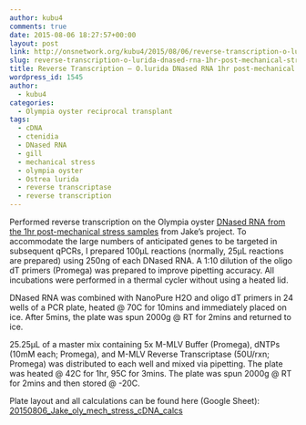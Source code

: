 ```yaml
---
author: kubu4
comments: true
date: 2015-08-06 18:27:57+00:00
layout: post
link: http://onsnetwork.org/kubu4/2015/08/06/reverse-transcription-o-lurida-dnased-rna-1hr-post-mechanical-stress/
slug: reverse-transcription-o-lurida-dnased-rna-1hr-post-mechanical-stress
title: Reverse Transcription – O.lurida DNased RNA 1hr post-mechanical stress
wordpress_id: 1545
author:
  - kubu4
categories:
  - Olympia oyster reciprocal transplant
tags:
  - cDNA
  - ctenidia
  - DNased RNA
  - gill
  - mechanical stress
  - olympia oyster
  - Ostrea lurida
  - reverse transcriptase
  - reverse transcription
---
```


Performed reverse transcription on the Olympia oyster [DNased RNA from the 1hr post-mechanical stress samples](http://onsnetwork.org/kubu4/2015/07/27/dnase-treatment-o-lurida-ctenidia-1hr-post-mechanical-stress-rna/) from Jake’s project. To accommodate the large numbers of anticipated genes to be targeted in subsequent qPCRs, I prepared 100μL reactions (normally, 25μL reactions are prepared) using 250ng of each DNased RNA. A 1:10 dilution of the oligo dT primers (Promega) was prepared to improve pipetting accuracy. All incubations were performed in a thermal cycler without using a heated lid.

DNased RNA was combined with NanoPure H2O and oligo dT primers in 24 wells of a PCR plate, heated @ 70C for 10mins and immediately placed on ice. After 5mins, the plate was spun 2000g @ RT for 2mins and returned to ice.

25.25μL of a master mix containing 5x M-MLV Buffer (Promega), dNTPs (10mM each; Promega), and M-MLV Reverse Transcriptase (50U/rxn; Promega) was distributed to each well and mixed via pipetting. The plate was heated @ 42C for 1hr, 95C for 3mins. The plate was spun 2000g @ RT for 2mins and then stored @ -20C.

Plate layout and all calculations can be found here (Google Sheet): [20150806_Jake_oly_mech_stress_cDNA_calcs](https://docs.google.com/spreadsheets/d/1bjKUhOonXp4ZEq5NSiWWQJg2hzOEE1MQ3z5_hIHAn6A/edit?usp=sharing)
